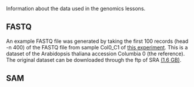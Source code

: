 Information about the data used in the genomics lessons.


## FASTQ

An example FASTQ file was generated by taking the first 100 records (head -n 400) of the FASTQ file from sample Col0_C1 of [this experiment](http://www.ebi.ac.uk/arrayexpress/experiments/E-MTAB-3279). This is a dataset of the Arabidopsis thaliana accession Columbia 0 (the reference). The original dataset can be downloaded through the ftp of SRA [(1.6 GB)]( ftp://ftp.sra.ebi.ac.uk/vol1/fastq/ERR754/ERR754084/ERR754084_1.fastq.gz).

## SAM



